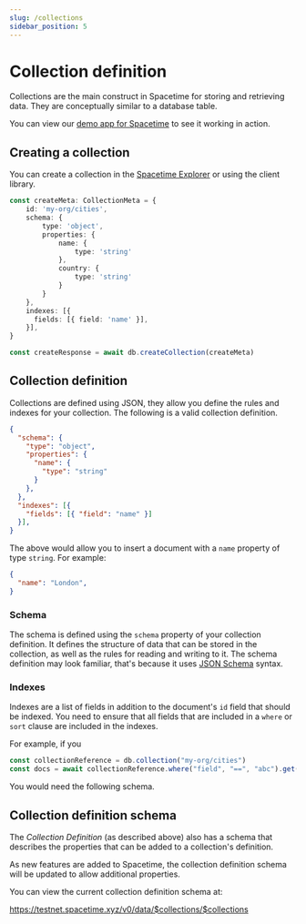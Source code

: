 ```yaml
---
slug: /collections
sidebar_position: 5
---
```


# Collection definition

Collections are the main construct in Spacetime for storing and retrieving data. They are conceptually similar to a database table.

You can view our [demo app for Spacetime](https://social.testnet.spacetime.xyz) to see it working in action.

## Creating a collection

You can create a collection in the [Spacetime Explorer](https://explorer.testnet.spacetime.xyz) or using the client library.

```ts
const createMeta: CollectionMeta = {
    id: 'my-org/cities',
    schema: {
        type: 'object',
        properties: {
            name: {
                type: 'string'
            },
            country: {
                type: 'string'
            }
        }
    },
    indexes: [{
      fields: [{ field: 'name' }],
    }],
}

const createResponse = await db.createCollection(createMeta)
```

## Collection definition

Collections are defined using JSON, they allow you define the rules and indexes for your collection. The following is a valid collection definition.

```json
{
  "schema": {
    "type": "object",
    "properties": {
      "name": {
        "type": "string"
      }
    },
  },
  "indexes": [{
    "fields": [{ "field": "name" }]
  }],
}
```

The above would allow you to insert a document with a `name` property of type `string`. For example:

```json
{
  "name": "London",
}
```


### Schema

The schema is defined using the `schema` property of your collection definition. It defines the structure of data that can be stored in the collection, as well as the rules for reading and writing to it. The schema definition may look familiar, that's because it uses [JSON Schema](https://json-schema.org/) syntax.


### Indexes

Indexes are a list of fields in addition to the document's `id` field that should be indexed. You need to ensure that all fields that are included in a `where` or `sort` clause are included in the indexes.

For example, if you

```ts
const collectionReference = db.collection("my-org/cities")
const docs = await collectionReference.where("field", "==", "abc").get()
```

You would need the following schema.

## Collection definition schema

The *Collection Definition* (as described above) also has a schema that describes the properties that can be added to a collection's definition.

As new features are added to Spacetime, the collection definition schema will be updated to allow additional properties. 

You can view the current collection definition schema at:

https://testnet.spacetime.xyz/v0/data/$collections/$collections